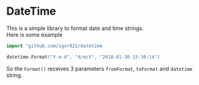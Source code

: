 DateTime
================

This is a simple library to format date and time strings.  
Here is some example

```go
import "github.com/igor822/datetime

datetime.Format("Y-m-d", "d/m/Y", "2018-01-30 15:30:14")
```

So the `Format()` receives 3 parameters `fromFormat`, `toFormat` and `datetime` string.
